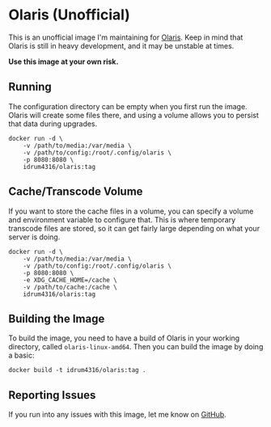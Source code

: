 # Olaris (Unofficial)
This is an unofficial image I'm maintaining for [Olaris](https://gitlab.com/olaris/olaris-server). Keep in mind that Olaris is still in heavy development, and it may be unstable at times.

**Use this image at your own risk.**

## Running
The configuration directory can be empty when you first run the image. Olaris will create some files there, and using a volume allows you to persist that data during upgrades.

```
docker run -d \
    -v /path/to/media:/var/media \
    -v /path/to/config:/root/.config/olaris \
    -p 8080:8080 \
    idrum4316/olaris:tag
```

## Cache/Transcode Volume
If you want to store the cache files in a volume, you can specify a volume and environment variable to configure that. This is where temporary transcode files are stored, so it can get fairly large depending on what your server is doing.

```
docker run -d \
    -v /path/to/media:/var/media \
    -v /path/to/config:/root/.config/olaris \
    -p 8080:8080 \
    -e XDG_CACHE_HOME=/cache \
    -v /path/to/cache:/cache \
    idrum4316/olaris:tag
```

## Building the Image
To build the image, you need to have a build of Olaris in your working directory, called `olaris-linux-amd64`. Then you can build the image by doing a basic:

```
docker build -t idrum4316/olaris:tag .
```

## Reporting Issues
If you run into any issues with this image, let me know on [GitHub](https://github.com/idrum4316/olaris-docker).
